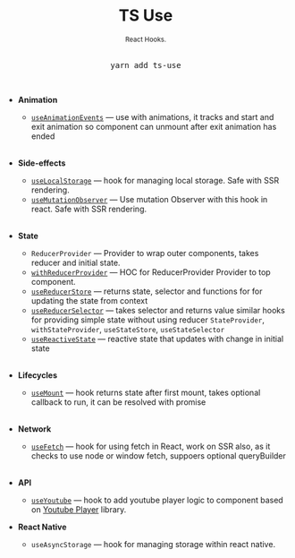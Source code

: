 <div align="center">
  <h1>
    TS Use
  </h1>
  <sup>
    React Hooks</a>.</em>
  </sup>
  <br />
  <br />
  <pre>yarn add ts-use</a></pre>
  <br />
</div>

- **Animation**

  - [`useAnimationEvents`](./src/example/useAnimation/index.tsx) &mdash; use with animations, it tracks and start and exit animation so component can unmount after exit animation has ended
    <br/>
    <br/>

- **Side-effects**

  - [`useLocalStorage`](./src/example/localStorage/index.tsx) &mdash; hook for managing local storage. Safe with SSR rendering.
  - [`useMutationObserver`](./src/example/useMutationObserver/index.tsx) &mdash; Use mutation Observer with this hook in react. Safe with SSR rendering.
    <br/>
    <br/>

- **State**

  - `ReducerProvider` &mdash; Provider to wrap outer components, takes reducer and initial state.
  - [`withReducerProvider`](./src/example/useStore/index.tsx) &mdash; HOC for ReducerProvider Provider to top component.
  - [`useReducerStore`](./src/example/useStore/index.tsx) &mdash; returns state, selector and functions for for updating the state from context
  - [`useReducerSelector`](./src/example/useStore/index.tsx) &mdash; takes selector and returns value
    similar hooks for providing simple state without using reducer
    `StateProvider`, `withStateProvider`, `useStateStore`, `useStateSelector`
  - [`useReactiveState`](./src/example/useState/index.ts) &mdash; reactive state that updates with change in initial state
    <br/>
    <br/>

- **Lifecycles**

  - [`useMount`](./src/example/useMount/index.ts) &mdash; hook returns state after first mount, takes optional callback to run, it can be resolved with promise
    <br/>
    <br/>

- **Network**

  - [`useFetch`](./src/example/useFetch/index.tsx) &mdash; hook for using fetch in React, work on SSR also, as it checks to use node or window fetch, suppoers optional queryBuilder
    <br/>
    <br/>

- **API**

  - [`useYoutube`](./src/example/useYoutube/index.tsx) &mdash; hook to add youtube player logic to component based on [Youtube Player](youtube-player) library.

- **React Native**
  - `useAsyncStorage` &mdash; hook for managing storage within react native.
    <br/>
    <br/>
